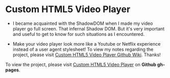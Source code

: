 # Custom HTML5 Video Player

* I became acquainted with the ShadowDOM when I made my video player go full screen. That infernal Shadow DOM. But it's very important and useful to get to know for such situations as I encountered.

* Make your video player look more like a Youtube or Netflix experience instead of a user agent stylesheet! To view my notes regarding the project, please visit [Custom HTML5 Video Player Github Wiki](https://github.com/interglobalmedia/custom-html5-video-player/wiki/Creating-A-Custom-HTML5-Video-Player-And-The-Shadow-DOM). Thanks!

To view the project, please visit [Custom HTML5 Video Player](https://interglobalmedia.github.io/custom-html5-video-player/) on **Github gh-pages**.
